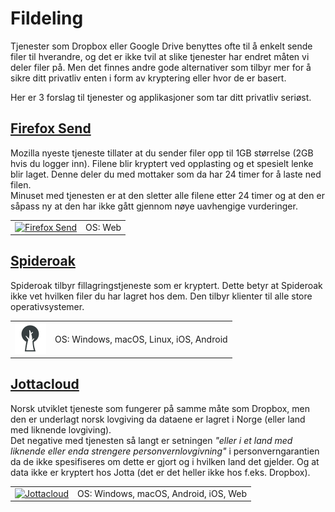 # Fildeling  

Tjenester som Dropbox eller Google Drive benyttes ofte til å enkelt sende filer til hverandre, og det er ikke tvil at slike tjenester har endret måten vi deler filer på. Men det finnes andre gode alternativer som tilbyr mer for å sikre ditt privatliv enten i form av kryptering eller hvor de er basert.  

Her er 3 forslag til tjenester og applikasjoner som tar ditt privatliv seriøst.


## [Firefox Send](https://send.firefox.com/)  
Mozilla nyeste tjeneste tillater at du sender filer opp til 1GB størrelse (2GB hvis du logger inn). Filene blir kryptert ved opplasting og et spesielt lenke blir laget. Denne deler du med mottaker som da har 24 timer for å laste ned filen.  
Minuset med tjenesten er at den sletter alle filene etter 24 timer og at den er såpass ny at den har ikke gått gjennom nøye uavhengige vurderinger.


<table>
 <tr>
   <td>
   <a href="https://send.firefox.com/" >
<img src="img/fildeling/send.png" alt="Firefox Send" height="50" width="50" />
</a>
  </td>
   <td>
   OS: Web    
   </td>
 </tr>
</table>


## [Spideroak](https://spideroak.com/)  

Spideroak tilbyr fillagringstjeneste som er kryptert. Dette betyr at Spideroak ikke vet hvilken filer du har lagret hos dem. Den tilbyr klienter til alle store operativsystemer.

<table>
 <tr>
   <td>
   <a href="https://spideroak.com/" >
<img src="img/fildeling/spideroak.jpg" alt="OnionShare" height="50" width="50" />
</a>
  </td>
   <td>
   OS: Windows, macOS, Linux, iOS, Android      
   </td>
 </tr>
</table>


## [Jottacloud](https://www.jottacloud.com/nb/index.html)  
Norsk utviklet tjeneste som fungerer på samme måte som Dropbox, men den er underlagt norsk lovgiving da dataene er lagret i Norge (eller land med liknende lovgiving).  
Det negative med tjenesten så langt er setningen *"eller i et land med liknende eller enda strengere personvernlovgivning"* i personverngarantien da de ikke spesifiseres om dette er gjort og i hvilken land det gjelder. Og at data ikke er kryptert hos Jotta (det er det heller ikke hos f.eks. Dropbox).

<table>
 <tr>
   <td>
   <a href="https://www.jottacloud.com/nb/index.html" >
<img src="img/fildeling/jottacloud.png" alt="Jottacloud" height="50" width="50" />
</a>
  </td>
   <td>
   OS: Windows, macOS, Android, iOS, Web      
   </td>
 </tr>
</table>
